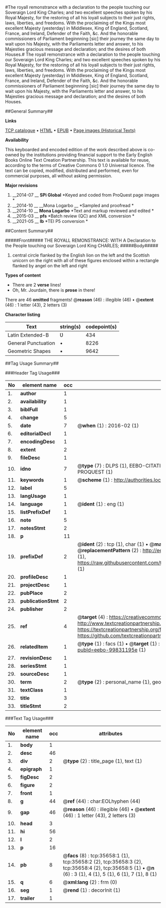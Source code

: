 #The royall remonstrance with a declaration to the people touching our Soveraign Lord King Charles; and two excellent speeches spoken by his Royal Majesty, for the restoring of all his loyall subjects to their just rights, laws, liberties, and freedoms. With the proclaiming of the Kings most excellent Majesty (yesterday) in Middlesex, King of England, Scotland, France, and Ireland, Defender of the Faith, &c. And the honorable commissioners of Parliament beginnning [sic] their journey the same day to wait upon his Majesty, with the Parliaments letter and answer, to his Majesties gracious message and declaration; and the desires of both Houses.#
The royall remonstrance with a declaration to the people touching our Soveraign Lord King Charles; and two excellent speeches spoken by his Royal Majesty, for the restoring of all his loyall subjects to their just rights, laws, liberties, and freedoms. With the proclaiming of the Kings most excellent Majesty (yesterday) in Middlesex, King of England, Scotland, France, and Ireland, Defender of the Faith, &c. And the honorable commissioners of Parliament beginnning [sic] their journey the same day to wait upon his Majesty, with the Parliaments letter and answer, to his Majesties gracious message and declaration; and the desires of both Houses.

##General Summary##

**Links**

[TCP catalogue](http://www.ota.ox.ac.uk/tcp/)  • 
[HTML](http://tei.it.ox.ac.uk/tcp/Texts-HTML/free/A57/A57798.html)  • 
[EPUB](http://tei.it.ox.ac.uk/tcp/Texts-EPUB/free/A57/A57798.epub) • 
[Page images (Historical Texts)](https://historicaltexts.jisc.ac.uk/eebo-99831195e)

**Availability**

This keyboarded and encoded edition of the work described above is co-owned by the
    institutions providing financial support to the Early English Books Online Text Creation
    Partnership. This text is available for reuse, according to the terms of  Creative Commons 0 1.0 Universal
    licence. The text can be copied, modified, distributed and performed, even for commercial
    purposes, all without asking permission.

**Major revisions**

1. __2014-07 __ __SPi Global__ *Keyed and coded from ProQuest page images *
1. __2014-10 __ __Mona Logarbo __ *Sampled and proofread *
1. __2014-10 __ __Mona Logarbo__ *Text and markup reviewed and edited *
1. __2015-03 __ __pfs__ *Batch review (QC) and XML conversion *
1. __2021-05 __ __lb__ *TEI P5 conversion *

##Content Summary##

#####Front#####
THE ROYALL REMONSTRANCE: WITH A Declaration to the People touching our Soveraign Lord King CHARLES; 
#####Body#####

1. central circle flanked by the English lion on the left and the Scottish unicorn on the right with all of these figures enclosed within a rectangle flanked by angel on the left and right

**Types of content**

  * There are 2 **verse** lines!
  * Oh, Mr. Jourdain, there is **prose** in there!

There are 46 **omitted** fragments! 
 @__reason__ (46) : illegible (46)  •  @__extent__ (46) : 1 letter (43), 2 letters (3)

**Character listing**


|Text|string(s)|codepoint(s)|
|---|---|---|
|Latin Extended-B|Ʋ|434|
|General Punctuation|•|8226|
|Geometric Shapes|▪|9642|

##Tag Usage Summary##

###Header Tag Usage###

|No|element name|occ|attributes|
|---|---|---|---|
|1.|__author__|1||
|2.|__availability__|1||
|3.|__biblFull__|1||
|4.|__change__|5||
|5.|__date__|7| @__when__ (1) : 2016-02 (1)|
|6.|__editorialDecl__|1||
|7.|__encodingDesc__|1||
|8.|__extent__|2||
|9.|__fileDesc__|1||
|10.|__idno__|7| @__type__ (7) : DLPS (1), EEBO-CITATION (1), VID (1), EEBO-PROQUEST (1), STC (2), PROQUEST (1)|
|11.|__keywords__|1| @__scheme__ (1) : http://authorities.loc.gov/ (1)|
|12.|__label__|5||
|13.|__langUsage__|1||
|14.|__language__|1| @__ident__ (1) : eng (1)|
|15.|__listPrefixDef__|1||
|16.|__note__|5||
|17.|__notesStmt__|2||
|18.|__p__|11||
|19.|__prefixDef__|2| @__ident__ (2) : tcp (1), char (1)  •  @__matchPattern__ (2) : ([0-9\-]+):([0-9IVX]+) (1), (.+) (1)  •  @__replacementPattern__ (2) : http://eebo.chadwyck.com/downloadtiff?vid=$1&page=$2 (1), https://raw.githubusercontent.com/textcreationpartnership/Texts/master/tcpchars.xml#$1 (1)|
|20.|__profileDesc__|1||
|21.|__projectDesc__|1||
|22.|__pubPlace__|2||
|23.|__publicationStmt__|2||
|24.|__publisher__|2||
|25.|__ref__|4| @__target__ (4) : https://creativecommons.org/publicdomain/zero/1.0/ (1), http://www.textcreationpartnership.org/docs/. (1), https://textcreationpartnership.org/faq/#faq05 (1), https://github.com/textcreationpartnership (1)|
|26.|__relatedItem__|1| @__type__ (1) : facs (1)  •  @__target__ (1) : https://data.historicaltexts.jisc.ac.uk/view?pubId=eebo-99831195e (1)|
|27.|__revisionDesc__|1||
|28.|__seriesStmt__|1||
|29.|__sourceDesc__|1||
|30.|__term__|2| @__type__ (2) : personal_name (1), geographic_name (1)|
|31.|__textClass__|1||
|32.|__title__|3||
|33.|__titleStmt__|2||


###Text Tag Usage###

|No|element name|occ|attributes|
|---|---|---|---|
|1.|__body__|1||
|2.|__desc__|46||
|3.|__div__|2| @__type__ (2) : title_page (1), text (1)|
|4.|__epigraph__|1||
|5.|__figDesc__|2||
|6.|__figure__|2||
|7.|__front__|1||
|8.|__g__|44| @__ref__ (44) : char:EOLhyphen (44)|
|9.|__gap__|46| @__reason__ (46) : illegible (46)  •  @__extent__ (46) : 1 letter (43), 2 letters (3)|
|10.|__head__|3||
|11.|__hi__|56||
|12.|__l__|2||
|13.|__p__|16||
|14.|__pb__|8| @__facs__ (8) : tcp:35658:1 (1), tcp:35658:2 (2), tcp:35658:3 (2), tcp:35658:4 (2), tcp:35658:5 (1)  •  @__n__ (6) : 3 (1), 4 (1), 5 (1), 6 (1), 7 (1), 8 (1)|
|15.|__q__|6| @__xml:lang__ (2) : frm (0)|
|16.|__seg__|1| @__rend__ (1) : decorInit (1)|
|17.|__trailer__|1||
